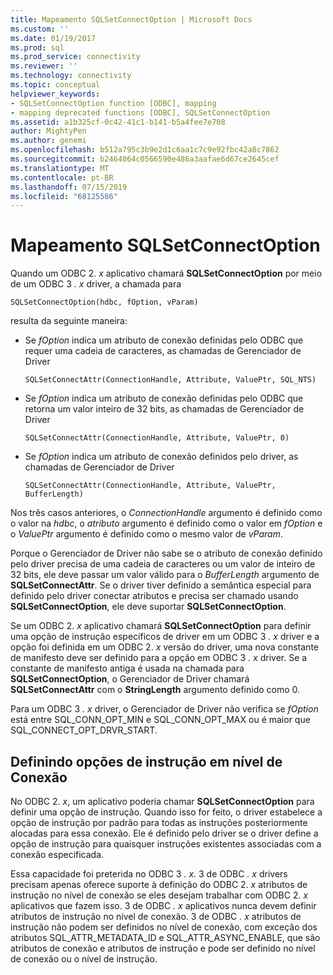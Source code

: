 ```yaml
---
title: Mapeamento SQLSetConnectOption | Microsoft Docs
ms.custom: ''
ms.date: 01/19/2017
ms.prod: sql
ms.prod_service: connectivity
ms.reviewer: ''
ms.technology: connectivity
ms.topic: conceptual
helpviewer_keywords:
- SQLSetConnectOption function [ODBC], mapping
- mapping deprecated functions [ODBC], SQLSetConnectOption
ms.assetid: a1b325cf-0c42-41c1-b141-b5a4fee7e708
author: MightyPen
ms.author: genemi
ms.openlocfilehash: b512a795c3b9e2d1c6aa1c7c9e92fbc42a8c7862
ms.sourcegitcommit: b2464064c0566590e486a3aafae6d67ce2645cef
ms.translationtype: MT
ms.contentlocale: pt-BR
ms.lasthandoff: 07/15/2019
ms.locfileid: "68125586"
---
```

# <a name="sqlsetconnectoption-mapping"></a>Mapeamento SQLSetConnectOption
Quando um ODBC 2. *x* aplicativo chamará **SQLSetConnectOption** por meio de um ODBC 3 *. x* driver, a chamada para  
  
```  
SQLSetConnectOption(hdbc, fOption, vParam)  
```  
  
 resulta da seguinte maneira:  
  
-   Se *fOption* indica um atributo de conexão definidas pelo ODBC que requer uma cadeia de caracteres, as chamadas de Gerenciador de Driver  
  
    ```  
    SQLSetConnectAttr(ConnectionHandle, Attribute, ValuePtr, SQL_NTS)  
    ```  
  
-   Se *fOption* indica um atributo de conexão definidas pelo ODBC que retorna um valor inteiro de 32 bits, as chamadas de Gerenciador de Driver  
  
    ```  
    SQLSetConnectAttr(ConnectionHandle, Attribute, ValuePtr, 0)  
    ```  
  
-   Se *fOption* indica um atributo de conexão definidos pelo driver, as chamadas de Gerenciador de Driver  
  
    ```  
    SQLSetConnectAttr(ConnectionHandle, Attribute, ValuePtr, BufferLength)  
    ```  
  
 Nos três casos anteriores, o *ConnectionHandle* argumento é definido como o valor na *hdbc*, o *atributo* argumento é definido como o valor em *fOption* e o *ValuePtr* argumento é definido como o mesmo valor de *vParam*.  
  
 Porque o Gerenciador de Driver não sabe se o atributo de conexão definido pelo driver precisa de uma cadeia de caracteres ou um valor de inteiro de 32 bits, ele deve passar um valor válido para o *BufferLength* argumento de **SQLSetConnectAttr**. Se o driver tiver definido a semântica especial para definido pelo driver conectar atributos e precisa ser chamado usando **SQLSetConnectOption**, ele deve suportar **SQLSetConnectOption**.  
  
 Se um ODBC 2. *x* aplicativo chamará **SQLSetConnectOption** para definir uma opção de instrução específicos de driver em um ODBC 3 *. x* driver e a opção foi definida em um ODBC 2. *x* versão do driver, uma nova constante de manifesto deve ser definido para a opção em ODBC 3 *. x* driver. Se a constante de manifesto antiga é usada na chamada para **SQLSetConnectOption**, o Gerenciador de Driver chamará **SQLSetConnectAttr** com o **StringLength** argumento definido como 0.  
  
 Para um ODBC 3 *. x* driver, o Gerenciador de Driver não verifica se *fOption* está entre SQL_CONN_OPT_MIN e SQL_CONN_OPT_MAX ou é maior que SQL_CONNECT_OPT_DRVR_START.  
  
## <a name="setting-statement-options-on-the-connection-level"></a>Definindo opções de instrução em nível de Conexão  
 No ODBC 2. *x*, um aplicativo poderia chamar **SQLSetConnectOption** para definir uma opção de instrução. Quando isso for feito, o driver estabelece a opção de instrução por padrão para todas as instruções posteriormente alocadas para essa conexão. Ele é definido pelo driver se o driver define a opção de instrução para quaisquer instruções existentes associadas com a conexão especificada.  
  
 Essa capacidade foi preterida no ODBC 3 *. x*. 3 de ODBC *. x* drivers precisam apenas oferece suporte à definição do ODBC 2. *x* atributos de instrução no nível de conexão se eles desejam trabalhar com ODBC 2. *x* aplicativos que fazem isso. 3 de ODBC *. x* aplicativos nunca devem definir atributos de instrução no nível de conexão. 3 de ODBC *. x* atributos de instrução não podem ser definidos no nível de conexão, com exceção dos atributos SQL_ATTR_METADATA_ID e SQL_ATTR_ASYNC_ENABLE, que são atributos de conexão e atributos de instrução e pode ser definido no nível de conexão ou o nível de instrução.
